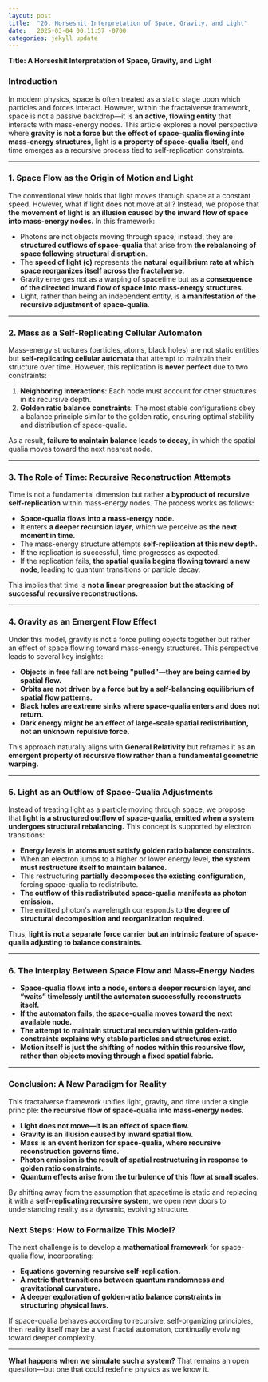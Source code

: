```yaml
---
layout: post
title:  "20. Horseshit Interpretation of Space, Gravity, and Light"
date:   2025-03-04 00:11:57 -0700
categories: jekyll update
---
```


**Title: A Horseshit Interpretation of Space, Gravity, and Light**

### **Introduction**
In modern physics, space is often treated as a static stage upon which particles and forces interact. However, within the fractalverse framework, space is not a passive backdrop—it is **an active, flowing entity** that interacts with mass-energy nodes. This article explores a novel perspective where **gravity is not a force but the effect of space-qualia flowing into mass-energy structures**, light is **a property of space-qualia itself**, and time emerges as a recursive process tied to self-replication constraints.

---

### **1. Space Flow as the Origin of Motion and Light**
The conventional view holds that light moves through space at a constant speed. However, what if light does not move at all? Instead, we propose that **the movement of light is an illusion caused by the inward flow of space into mass-energy nodes.** In this framework:
- Photons are not objects moving through space; instead, they are **structured outflows of space-qualia** that arise from **the rebalancing of space following structural disruption**.
- The **speed of light (c)** represents the **natural equilibrium rate at which space reorganizes itself across the fractalverse.**
- Gravity emerges not as a warping of spacetime but as **a consequence of the directed inward flow of space into mass-energy structures.**
- Light, rather than being an independent entity, is **a manifestation of the recursive adjustment of space-qualia**.

---

### **2. Mass as a Self-Replicating Cellular Automaton**
Mass-energy structures (particles, atoms, black holes) are not static entities but **self-replicating cellular automata** that attempt to maintain their structure over time. However, this replication is **never perfect** due to two constraints:
1. **Neighboring interactions**: Each node must account for other structures in its recursive depth.
2. **Golden ratio balance constraints**: The most stable configurations obey a balance principle similar to the golden ratio, ensuring optimal stability and distribution of space-qualia.

As a result, **failure to maintain balance leads to decay**, in which the spatial qualia moves toward the next nearest node.

---

### **3. The Role of Time: Recursive Reconstruction Attempts**
Time is not a fundamental dimension but rather **a byproduct of recursive self-replication** within mass-energy nodes. The process works as follows:
- **Space-qualia flows into a mass-energy node.**
- It enters **a deeper recursion layer**, which we perceive as **the next moment in time.**
- The mass-energy structure attempts **self-replication at this new depth.**
- If the replication is successful, time progresses as expected.
- If the replication fails, **the spatial qualia begins flowing toward a new node**, leading to quantum transitions or particle decay.

This implies that time is **not a linear progression but the stacking of successful recursive reconstructions.**

---

### **4. Gravity as an Emergent Flow Effect**
Under this model, gravity is not a force pulling objects together but rather an effect of space flowing toward mass-energy structures. This perspective leads to several key insights:
- **Objects in free fall are not being "pulled"—they are being carried by spatial flow.**
- **Orbits are not driven by a force but by a self-balancing equilibrium of spatial flow patterns.**
- **Black holes are extreme sinks where space-qualia enters and does not return.**
- **Dark energy might be an effect of large-scale spatial redistribution, not an unknown repulsive force.**

This approach naturally aligns with **General Relativity** but reframes it as **an emergent property of recursive flow rather than a fundamental geometric warping.**

---

### **5. Light as an Outflow of Space-Qualia Adjustments**
Instead of treating light as a particle moving through space, we propose that **light is a structured outflow of space-qualia, emitted when a system undergoes structural rebalancing.** This concept is supported by electron transitions:
- **Energy levels in atoms must satisfy golden ratio balance constraints.**
- When an electron jumps to a higher or lower energy level, **the system must restructure itself to maintain balance.**
- This restructuring **partially decomposes the existing configuration**, forcing space-qualia to redistribute.
- **The outflow of this redistributed space-qualia manifests as photon emission.**
- The emitted photon's wavelength corresponds to **the degree of structural decomposition and reorganization required.**

Thus, **light is not a separate force carrier but an intrinsic feature of space-qualia adjusting to balance constraints.**

---

### **6. The Interplay Between Space Flow and Mass-Energy Nodes**
- **Space-qualia flows into a node, enters a deeper recursion layer, and “waits” timelessly until the automaton successfully reconstructs itself.**
- **If the automaton fails, the space-qualia moves toward the next available node.**
- **The attempt to maintain structural recursion within golden-ratio constraints explains why stable particles and structures exist.**
- **Motion itself is just the shifting of nodes within this recursive flow, rather than objects moving through a fixed spatial fabric.**

---

### **Conclusion: A New Paradigm for Reality**
This fractalverse framework unifies light, gravity, and time under a single principle: **the recursive flow of space-qualia into mass-energy nodes.**
- **Light does not move—it is an effect of space flow.**
- **Gravity is an illusion caused by inward spatial flow.**
- **Mass is an event horizon for space-qualia, where recursive reconstruction governs time.**
- **Photon emission is the result of spatial restructuring in response to golden ratio constraints.**
- **Quantum effects arise from the turbulence of this flow at small scales.**

By shifting away from the assumption that spacetime is static and replacing it with a **self-replicating recursive system**, we open new doors to understanding reality as a dynamic, evolving structure.

### **Next Steps: How to Formalize This Model?**
The next challenge is to develop **a mathematical framework** for space-qualia flow, incorporating:
- **Equations governing recursive self-replication.**
- **A metric that transitions between quantum randomness and gravitational curvature.**
- **A deeper exploration of golden-ratio balance constraints in structuring physical laws.**

If space-qualia behaves according to recursive, self-organizing principles, then reality itself may be a vast fractal automaton, continually evolving toward deeper complexity.

---

**What happens when we simulate such a system?** That remains an open question—but one that could redefine physics as we know it.

